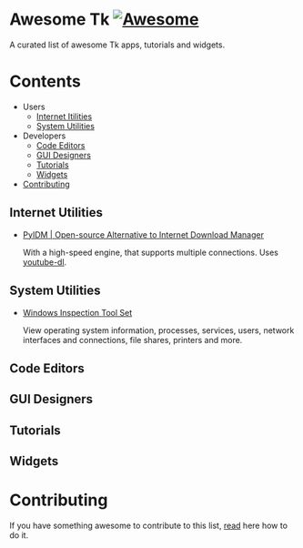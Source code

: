 # Awesome Tk [![Awesome](https://awesome.re/badge.svg)](https://awesome.re)

A curated list of awesome Tk apps, tutorials and widgets.

# Contents

* Users
  - [Internet Itilities](#internet-utilities)
  - [System Utilities](#system-utilities)
* Developers
  - [Code Editors](#code-editors)
  - [GUI Designers](#gui-designers)
  - [Tutorials](#tutorials)
  - [Widgets](#widgets)
* [Contributing](#contributing)

## Internet Utilities

- [PyIDM | Open-source Alternative to Internet Download Manager](https://github.com/pyIDM/PyIDM)
  
  With a high-speed engine, that supports multiple connections. Uses [youtube-dl](https://youtube-dl.org/).

## System Utilities

- [Windows Inspection Tool Set](https://wits.magicsplat.com/)

  View operating system information, processes, services, users, network interfaces and connections, file shares, printers and more.

## Code Editors

## GUI Designers

## Tutorials

## Widgets

# Contributing

If you have something awesome to contribute to this list, [read](contributing.md) here how to do it.
